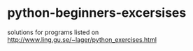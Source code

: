 # python-beginners-excersises
solutions for programs listed on http://www.ling.gu.se/~lager/python_exercises.html
